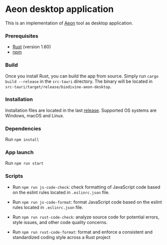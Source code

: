# Aeon desktop application
This is an implementation of [Aeon](http://biodivine.fi.muni.cz/aeon) tool as desktop application.

### Prerequisites
- [Rust](https://www.rust-lang.org/) (version 1.60)
- [npm](https://nodejs.org/)

### Build
Once you install Rust, you can build the app from source.
Simply run `cargo build --release` in the `src-tauri` directory. The binary will be located in `src-tauri/target/release/biodivine-aeon-desktop`.

### Installation
Installation files are located in the last [release](https://github.com/sybila/biodivine-aeon-desktop/releases).
Supported OS systems are Windows, macOS and Linux.

### Dependencies
Run `npm install`

### App launch
Run `npm run start`

### Scripts
- Run ```npm run js-code-check```: check formatting of JavaScript code based on the eslint rules located in `.eslinrc.json` file.

- Run ```npm run js-code-format```: format JavaScript code based on the eslint rules located in `.eslinrc.json` file.

- Run ```npm run rust-code-check```: analyze source code for potential errors, style issues, and other code quality concerns.

- Run ```npm run rust-code-format```: format and enforce a consistent and standardized coding style across a Rust project



